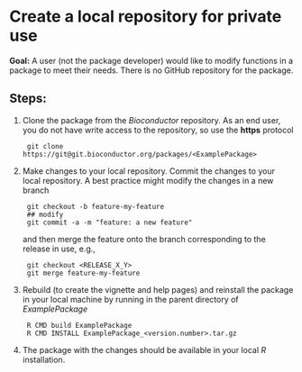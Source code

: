 # Create a local repository for private use

__Goal:__ A user (not the package developer) would like to modify
functions in a package to meet their needs. There is no GitHub
repository for the package.

## Steps:

1. Clone the package from the _Bioconductor_ repository. As an end
   user, you do not have write access to the repository, so use the
   __https__ protocol

        git clone https://git@git.bioconductor.org/packages/<ExamplePackage>

1. Make changes to your local repository. Commit the changes to your
   local repository. A best practice might modify the changes in a new
   branch

        git checkout -b feature-my-feature
        ## modify
        git commit -a -m "feature: a new feature"

   and then merge the feature onto the branch corresponding to the
   release in use, e.g.,

        git checkout <RELEASE_X_Y>
        git merge feature-my-feature

1. Rebuild (to create the vignette and help pages) and reinstall the
   package in your local machine by running in the parent directory of
   _ExamplePackage_

        R CMD build ExamplePackage
        R CMD INSTALL ExamplePackage_<version.number>.tar.gz

1. The package with the changes should be available in your local _R_
   installation.
